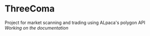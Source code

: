 # ThreeComa
Project for market scanning and trading using ALpaca's polygon API
*Working on the documentation*
